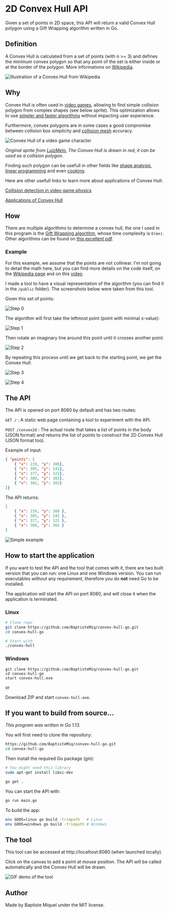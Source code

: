 # 2D Convex Hull API

Given a set of points in 2D space, this API will return a valid Convex Hull polygon using a Gift Wrapping algorithm written in Go.

## Definition

A Convex Hull is calculated from a set of points (with n >= 3) and defines the minimum convex polygon so that any point of the set is either inside or at the border of the polygon.
More informations on [Wikipedia](https://en.wikipedia.org/wiki/Convex_hull).

![Illustration of a Convex Hull from Wikipedia](https://upload.wikimedia.org/wikipedia/commons/thumb/b/bc/ConvexHull.png/220px-ConvexHull.png)

## Why

Convex Hull is often used in [video games](https://www.cs.sfu.ca/~haoz/pubs/liu_zhang_gi08.pdf), allowing to find simple collision polygon from complex shapes (see below sprite). This optimization allows to use [simpler and faster algorithms](https://www.toptal.com/game/video-game-physics-part-ii-collision-detection-for-solid-objects) without impacting user experience.

Furthermore, convex polygons are in some cases a good compromise between collision box simplicity and [collision mesh](https://developer.valvesoftware.com/wiki/Collision_mesh) accuracy.

![Convex Hull of a video game character](https://i.imgur.com/BhKRtRW.png)

*Original sprite from [LuizMelo](https://luizmelo.itch.io/), The Convex Hull is drawn in red, it can be used as a collision polygon.*

Finding such polygon can be usefull in other fields like [shape analysis](https://brilliant.org/wiki/convex-hull/), [linear programming](https://cs.au.dk/~gerth/advising/thesis/bo-mortensen.pdf) and even [cooking](http://veronising.blogspot.com/2008/04/cooking-for-nerds-ingredient-polyhedron.html). 

Here are other usefull links to learn more about applications of Convex Hull:

[Collision detection in video game physics](https://www.toptal.com/game/video-game-physics-part-ii-collision-detection-for-solid-objects)

[Applications of Convex Hull](https://brilliant.org/wiki/convex-hull/)

## How

There are multiple algorithms to determine a convex hull, the one I used in this program is the [Gift Wrapping algorithm](https://en.wikipedia.org/wiki/Gift_wrapping_algorithm), whose time complexity is `O(mn)`. Other algorithms can be found on [this excellent pdf](https://www.cs.jhu.edu/~misha/Spring16/06.pdf).

### Example

For this example, we assume that the points are not collinear. I'm not going to detail the math here, but you can find more details on the code itself, on the [Wikipedia page](https://en.wikipedia.org/wiki/Convex_hull) and on this [video](https://youtu.be/YNyULRrydVI).

I made a tool to have a visual representation of the algorithm (you can find it in the `/public` folder). The screenshots below were taken from this tool.

Given this set of points:

![Step 0](https://i.imgur.com/A8VCrml.png)

The algorithm will first take the leftmost point (point with minimal x-value):

![Step 1](https://i.imgur.com/f0VCoH9.png)

Then rotate an imaginary line around this point until it crosses another point:

![Step 2](https://i.imgur.com/lZOqdeV.png)

By repeating this process until we get back to the starting point, we get the Convex Hull:

![Step 3](https://i.imgur.com/pujWKZi.png)

![Step 4](https://i.imgur.com/lF5lBX9.png)

## The API

The API is opened on port 8080 by default and has two routes:

```GET /``` : A static web page containing a tool to experiment with the API.

```POST /convex2d``` : The actual route that takes a list of points in the body (JSON format) and returns the list of points to construct the 2D Convex Hull (JSON format too).

Example of input:

```json
{ "points": [
    { "x": 239, "y": 308},
    { "x": 305, "y": 241},
    { "x": 377, "y": 321},
    { "x": 300, "y": 365},
    { "x": 302, "y": 301}
]}
```

The API returns:

```json
[
    { "x": 239, "y": 308 },
    { "x": 305, "y": 241 },
    { "x": 377, "y": 321 },
    { "x": 300, "y": 365 }
]
```

![Simple example](https://i.imgur.com/4SkThq6.png)

## How to start the application

If you want to test the API and the tool that comes with it, there are two built version that you can run: one Linux and one Windows version. You can run executables without any requirement, therefore you do **not** need Go to be installed.

The application will start the API on port 8080, and will close it when the application is terminated.

### Linux
```bash
# Clone repo
git clone https://github.com/BaptisteMiq/convex-hull-go.git
cd convex-hull-go

# Start with
./convex-hull
```

### Windows
```batch
git clone https://github.com/BaptisteMiq/convex-hull-go.git
cd convex-hull-go
start convex-hull.exe
```
or

Download ZIP and start `convex-hull.exe`.

## If you want to build from source...
*This program was written in Go 1.13.*

You will first need to clone the repository:

```bash
https://github.com/BaptisteMiq/convex-hull-go.git
cd convex-hull-go
```

Then install the required Go package (gin):
```bash
# You might need this library
sudo apt-get install libxi-dev

go get .
```

You can start the API with:
```bash
go run main.go
```

To build the app:
```bash
env GOOS=linux go build -trimpath   # Linux
env GOOS=windows go build -trimpath # Windows
```


## The tool

This tool can be accessed at http://localhost:8080 (when launched locally).

Click on the canvas to add a point at mouse position. The API will be called automatically and the Convex Hull will be drawn.

![GIF demo of the tool](https://media.giphy.com/media/RyWpwFci7Xn8Wfuhgd/giphy.gif?cid=790b7611eb2a149d17487521cf0772fb9951650d861fed2d&rid=giphy.gif&ct=g)

## Author

Made by Baptiste Miquel under the MIT license.
